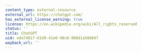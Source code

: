 ```yaml
---
content_type: external-resource
external_url: https://chatgpt.com/
has_external_license_warning: true
license: https://en.wikipedia.org/wiki/All_rights_reserved
status: ''
title: ChatGPT
uid: eda7481f-61d9-41e0-98c8-988d1a586847
wayback_url: ''
---
```

